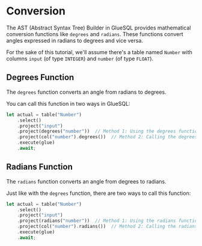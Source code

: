 # Conversion 

The AST (Abstract Syntax Tree) Builder in GlueSQL provides mathematical conversion functions like `degrees` and `radians`. These functions convert angles expressed in radians to degrees and vice versa.

For the sake of this tutorial, we'll assume there's a table named `Number` with columns `input` (of type `INTEGER`) and `number` (of type `FLOAT`).

## Degrees Function

The `degrees` function converts an angle from radians to degrees.

You can call this function in two ways in GlueSQL:

```rust
let actual = table("Number")
    .select()
    .project("input")
    .project(degrees("number"))  // Method 1: Using the degrees function directly
    .project(col("number").degrees())  // Method 2: Calling the degrees method on a column
    .execute(glue)
    .await;
```

## Radians Function

The `radians` function converts an angle from degrees to radians.

Just like with the `degrees` function, there are two ways to call this function:

```rust
let actual = table("Number")
    .select()
    .project("input")
    .project(radians("number"))  // Method 1: Using the radians function directly
    .project(col("number").radians())  // Method 2: Calling the radians method on a column
    .execute(glue)
    .await;
```